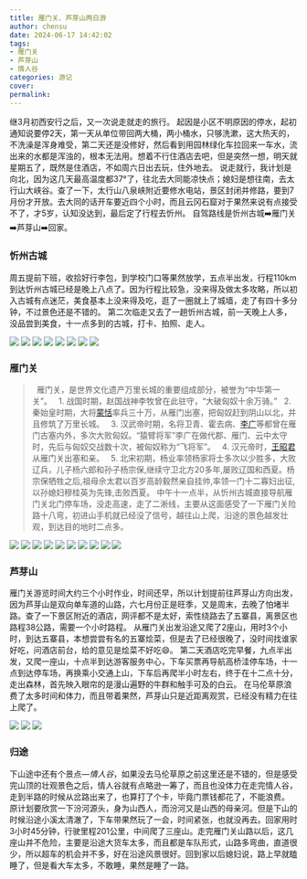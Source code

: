 ```yaml
---
title: 雁门关、芦芽山两日游
author: chensu
date: 2024-06-17 14:42:02
tags: 
- 雁门关
- 芦芽山
- 情人谷
categories: 游记
cover:  
permalink: 
---
```


继3月初西安行之后，又一次说走就走的旅行。
起因是小区不明原因的停水，起初通知说要停2天，第一天从单位带回两大桶，两小桶水，只够洗漱，这大热天的，不洗澡是浑身难受，第二天还是没修好，然后看到用园林绿化车拉回来一车水，流出来的水都是浑浊的，根本无法用。想着不行住酒店去吧，但是突然一想，明天就星期五了，既然是住酒店，不如周六日出去玩，住外地去。
说走就行，我计划是向北，因为这几天最高温度都37°了，往北去大同能凉快点；媳妇是想往南，去太行山大峡谷。查了一下，太行山八泉峡附近要修水电站，景区封闭并修路，要到7月份才开放。去大同的话开车要近四个小时，而且云冈石窟对于果然来说有点接受不了，才5岁，认知没达到，最后定了行程去忻州。
自驾路线是忻州古城➡️雁门关➡️芦芽山➡️回家。
### 忻州古城
周五提前下班，收拾好行李包，到学校门口等果然放学，五点半出发，行程110km到达忻州古城已经是晚上八点了。因为行程比较急，没来得及做太多攻略，所以初入古城有点迷茫，美食基本上没来得及吃，逛了一圈就上了城墙，走了有四十多分钟，不过景色还是不错的。
第二次临走又去了一趟忻州古城，前一天晚上人多，没品尝到美食，十一点多到的古城，打卡、拍照、走人。


<div class="mdui-row-xs-3">
<img src="https://img.010316.xyz///usr/Obsidian/photo_2024-06-17_11-20-19.jpg" class="mdui-col">
<img src="https://img.010316.xyz///usr/Obsidian/photo_2024-06-17_11-20-20.jpg" class="mdui-col">
<img src="https://img.010316.xyz///usr/Obsidian/photo_2024-06-17_11-39-28.jpg" class="mdui-col">
<img src="https://img.010316.xyz///usr/Obsidian/photo_2024-06-17_11-39-32.jpg" class="mdui-col">
<img src="https://img.010316.xyz///usr/Obsidian/photo_2024-06-17_11-39-35.jpg" class="mdui-col">
<img src="https://img.010316.xyz///usr/Obsidian/photo_2024-06-17_11-39-39.jpg" class="mdui-col">
<img src="https://img.010316.xyz///usr/Obsidian/photo_2024-06-17_11-39-41.jpg" class="mdui-col">
<img src="https://img.010316.xyz///usr/Obsidian/photo_2024-06-17_11-39-44.jpg" class="mdui-col">
</div>


### 雁门关
>   雁门关，是世界文化遗产万里长城的重要组成部分，被誉为“中华第一关”。
>   1. 战国时期，赵国战神李牧曾在此驻守，“大破匈奴十余万骑。”
>   2. 秦始皇时期，大将[蒙恬](https://baike.baidu.com/item/%E8%92%99%E6%81%AC/37738?fromModule=lemma_inlink)率兵三十万，从雁门出塞，把匈奴赶到阴山以北，并且修筑了万里长城。
>   3. 汉武帝时期，名将卫青、霍去病、[李广](https://baike.baidu.com/item/%E6%9D%8E%E5%B9%BF/398?fromModule=lemma_inlink)等都曾在雁门古塞内外，多次大败匈奴。“猿臂将军”李广在做代郡、雁门、云中太守时，先后与匈奴交战数十次，被匈奴称为“飞将军”。
>   4. 汉元帝时，[王昭君](https://baike.baidu.com/item/%E7%8E%8B%E6%98%AD%E5%90%9B/5307?fromModule=lemma_inlink)从雁门关出塞和亲。
>   5. 北宋初期，杨业率领杨家将士多次以少胜多，大败辽兵，儿子杨六郎和孙子杨宗保,继续守卫北方20多年,屡败辽国和西夏。杨宗保牺牲之后,祖母佘太君以百岁高龄毅然亲自挂帅,率领一门十二寡妇出征,以孙媳妇穆桂英为先锋,击败西夏。
中午十一点半，从忻州古城直接导航雁门关北门停车场，没走高速，走了二淅线，主要从这面感受了一下雁门关险路十八弯，初进山手机就已经没了信号，越往山上爬，沿途的景色越发壮观，到达目的地时二点多。

<div class="mdui-row-xs-3">
<img src="https://img.010316.xyz///usr/Obsidian/photo_2024-06-17_11-23-11.jpg" class="mdui-col">
<img src="https://img.010316.xyz///usr/Obsidian/photo_2024-06-17_11-23-11%20(2).jpg" class="mdui-col">
<img src="https://img.010316.xyz///usr/Obsidian/photo_2024-06-17_11-23-12.jpg" class="mdui-col">
<img src="https://img.010316.xyz///usr/Obsidian/photo_2024-06-17_15-11-24.jpg" class="mdui-col">
<img src="https://img.010316.xyz///usr/Obsidian/photo_2024-06-17_11-23-13.jpg" class="mdui-col">
<img src="https://img.010316.xyz///usr/Obsidian/photo_2024-06-17_11-23-14%20(2).jpg" class="mdui-col">
<img src="https://img.010316.xyz///usr/Obsidian/photo_2024-06-17_11-23-14.jpg" class="mdui-col">
<img src="https://img.010316.xyz///usr/Obsidian/photo_2024-06-17_11-23-17.jpg" class="mdui-col">
<img src="https://img.010316.xyz///usr/Obsidian/photo_2024-06-17_15-13-19.jpg" class="mdui-col">
<img src="https://img.010316.xyz///usr/Obsidian/photo_2024-06-17_15-13-26.jpg" class="mdui-col">
</div>

### 芦芽山
雁门关游览时间大约三个小时作业，时间还早，所以计划提前往芦芽山方向出发，因为芦芽山是双向单车道的山路，六七月份正是旺季，又是周末，去晚了怕堵半路。查了一下景区附近的酒店，网评都不是太好，索性绕路去了五寨县，离景区也路程38公路，需要一个小时路程。
从雁门关出发沿途又爬了2座山，用时3个小时，到达五寨县，本想尝尝有名的五寨烩菜，但是去了已经很晚了，没时间找谁家好吃，问酒店前台，给的意见是烩菜不好吃😄。
第二天酒店吃完早餐，九点半出发，又爬一座山，十点半到达游客服务中心，下车买票再导航高桥洼停车场，十一点到达停车场，再换乘小交通上山，下车后再爬半小时左右，终于在十二点十分，走出森林，首先映入眼帘的是漫山遍野的牛群和触手可及的白云。
在马伦草原浪费了太多时间和体力，而且带着果然，芦芽山只是近距离观赏，已经没有精力在往上爬了。

<div class="mdui-row-xs-3">
<img src="https://img.010316.xyz///usr/Obsidian/photo_2024-06-17_16-00-55.jpg" class="mdui-col">
<img src="https://img.010316.xyz///usr/Obsidian/photo_2024-06-17_16-01-37.jpg" class="mdui-col">
<img src="https://img.010316.xyz///usr/Obsidian/photo_2024-06-17_16-01-45.jpg" class="mdui-col">
</div>

### 归途
下山途中还有个景点—*情人谷*，如果没去马伦草原之前这里还是不错的，但是感受完山顶的壮观景色之后，情人谷就有点略逊一筹了，而且也没体力在走完情人谷，走到半路的时候从岔路出来了，也算打了个卡，毕竟门票钱都花了，不能浪费。
原计划要欣赏一下汾河源头，身为山西人，而汾河又是山西的母亲河。但是下山的时候沿途小溪太清澈了，下车带果然玩了一会，时间紧张，也就没再去。回家用时3小时45分钟，行驶里程201公里，中间爬了三座山。走完雁门关山路以后，这几座山并不危险，主要是沿途大货车太多，而且都是车队形式，山路多弯曲，直道很少，所以超车的机会并不多，好在沿途风景很好。回到家以后媳妇说，路上早就瞌睡了，但是看大车太多，不敢睡，果然是睡了一路。
